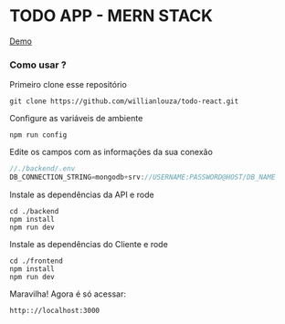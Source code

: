 # TODO APP - MERN STACK
[Demo](https://todo-next-xi.vercel.app/)

### Como usar ?

Primeiro clone esse repositório

```
git clone https://github.com/willianlouza/todo-react.git
```

Configure as variáveis de ambiente
```
npm run config
```
Edite os campos com as informações da sua conexão
```js
//./backend/.env
DB_CONNECTION_STRING=mongodb+srv://USERNAME:PASSWORD@HOST/DB_NAME
```
Instale as dependências da API e rode
```
cd ./backend
npm install
npm run dev
```

Instale as dependências do Cliente e rode
```
cd ./frontend
npm install
npm run dev
```

Maravilha! Agora é só acessar: 
```
http:://localhost:3000
```
